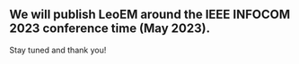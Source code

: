 ## We will publish LeoEM around the IEEE INFOCOM 2023 conference time (May 2023). 

Stay tuned and thank you!